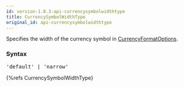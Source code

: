 ```yaml
---
id: version-1.0.3-api-currencysymbolwidthtype
title: CurrencySymbolWidthType
original_id: api-currencysymbolwidthtype
---
```


Specifies the width of the currency symbol in [CurrencyFormatOptions](api-currencyformatoptions.html).

### Syntax

<pre class="syntax">
'default' | 'narrow'
</pre>

{%refs CurrencySymbolWidthType}
